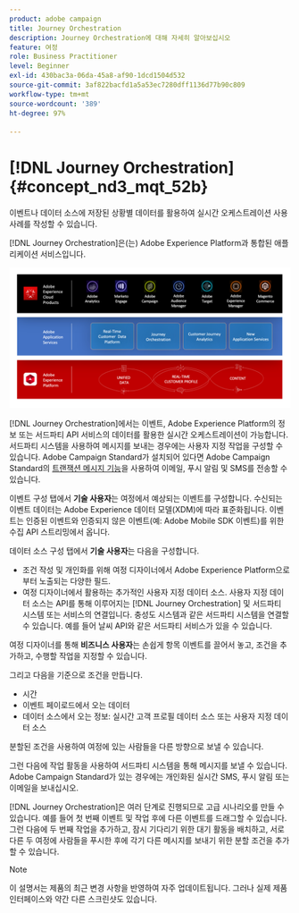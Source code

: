 ```yaml
---
product: adobe campaign
title: Journey Orchestration
description: Journey Orchestration에 대해 자세히 알아보십시오
feature: 여정
role: Business Practitioner
level: Beginner
exl-id: 430bac3a-06da-45a8-af90-1dcd1504d532
source-git-commit: 3af822bacfd1a5a53ec7280dff1136d77b90c809
workflow-type: tm+mt
source-wordcount: '389'
ht-degree: 97%

---
```


# [!DNL Journey Orchestration]{#concept_nd3_mqt_52b}

이벤트나 데이터 소스에 저장된 상황별 데이터를 활용하여 실시간 오케스트레이션 사용 사례를 작성할 수 있습니다.

[!DNL Journey Orchestration]은(는) Adobe Experience Platform과 통합된 애플리케이션 서비스입니다. 

![](../assets/journeydiagram.png)

[!DNL Journey Orchestration]에서는 이벤트, Adobe Experience Platform의 정보 또는 서드파티 API 서비스의 데이터를 활용한 실시간 오케스트레이션이 가능합니다. 서드파티 시스템을 사용하여 메시지를 보내는 경우에는 사용자 지정 작업을 구성할 수 있습니다. Adobe Campaign Standard가 설치되어 있다면 Adobe Campaign Standard의 [트랜잭션 메시지 기능](https://experienceleague.adobe.com/docs/campaign-standard/using/communication-channels/transactional-messaging/getting-started-with-transactional-msg.html)을 사용하여 이메일, 푸시 알림 및 SMS를 전송할 수 있습니다.

이벤트 구성 탭에서 **기술 사용자**&#x200B;는 여정에서 예상되는 이벤트를 구성합니다. 수신되는 이벤트 데이터는 Adobe Experience 데이터 모델(XDM)에 따라 표준화됩니다. 이벤트는 인증된 이벤트와 인증되지 않은 이벤트(예: Adobe Mobile SDK 이벤트)를 위한 수집 API 스트리밍에서 옵니다.

데이터 소스 구성 탭에서 **기술 사용자**&#x200B;는 다음을 구성합니다.

* 조건 작성 및 개인화를 위해 여정 디자이너에서 Adobe Experience Platform으로부터 노출되는 다양한 필드.
* 여정 디자이너에서 활용하는 추가적인 사용자 지정 데이터 소스. 사용자 지정 데이터 소스는 API를 통해 이루어지는 [!DNL Journey Orchestration] 및 서드파티 시스템 또는 서비스의 연결입니다. 충성도 시스템과 같은 서드파티 시스템을 연결할 수 있습니다. 예를 들어 날씨 API와 같은 서드파티 서비스가 있을 수 있습니다.

여정 디자이너를 통해 **비즈니스 사용자**&#x200B;는 손쉽게 항목 이벤트를 끌어서 놓고, 조건을 추가하고, 수행할 작업을 지정할 수 있습니다.

그리고 다음을 기준으로 조건을 만듭니다.

* 시간
* 이벤트 페이로드에서 오는 데이터
* 데이터 소스에서 오는 정보: 실시간 고객 프로필 데이터 소스 또는 사용자 지정 데이터 소스

분할된 조건을 사용하여 여정에 있는 사람들을 다른 방향으로 보낼 수 있습니다.

그런 다음에 작업 활동을 사용하여 서드파티 시스템을 통해 메시지를 보낼 수 있습니다. Adobe Campaign Standard가 있는 경우에는 개인화된 실시간 SMS, 푸시 알림 또는 이메일을 보내십시오.

[!DNL Journey Orchestration]은 여러 단계로 진행되므로 고급 시나리오를 만들 수 있습니다. 예를 들어 첫 번째 이벤트 및 작업 후에 다른 이벤트를 드래그할 수 있습니다. 그런 다음에 두 번째 작업을 추가하고, 잠시 기다리기 위한 대기 활동을 배치하고, 서로 다른 두 여정에 사람들을 푸시한 후에 각기 다른 메시지를 보내기 위한 분할 조건을 추가할 수 있습니다.

>[!NOTE]
>
>이 설명서는 제품의 최근 변경 사항을 반영하여 자주 업데이트됩니다. 그러나 실제 제품 인터페이스와 약간 다른 스크린샷도 있습니다.
